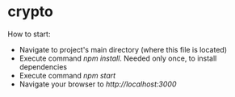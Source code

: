 # crypto

How to start:

  - Navigate to project's main directory (where this file is located)
  - Execute command *npm install*. Needed only once, to install dependencies
  - Execute command *npm start*
  - Navigate your browser to *http://localhost:3000*
